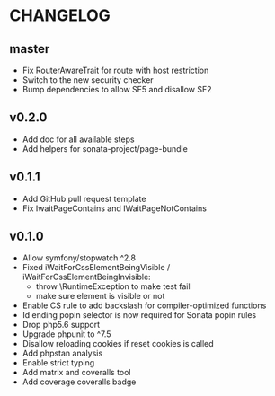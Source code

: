 CHANGELOG
=========

master
------

* Fix RouterAwareTrait for route with host restriction
* Switch to the new security checker
* Bump dependencies to allow SF5 and disallow SF2

v0.2.0
------

* Add doc for all available steps
* Add helpers for sonata-project/page-bundle

v0.1.1
------

* Add GitHub pull request template
* Fix IwaitPageContains and IWaitPageNotContains

v0.1.0
------

* Allow symfony/stopwatch ^2.8
* Fixed iWaitForCssElementBeingVisible / iWaitForCssElementBeingInvisible:
  * throw \RuntimeException to make test fail
  * make sure element is visible or not
* Enable CS rule to add backslash for compiler-optimized functions
* Id ending popin selector is now required for Sonata popin rules
* Drop php5.6 support
* Upgrade phpunit to ^7.5
* Disallow reloading cookies if reset cookies is called
* Add phpstan analysis
* Enable strict typing
* Add matrix and coveralls tool
* Add coverage coveralls badge
